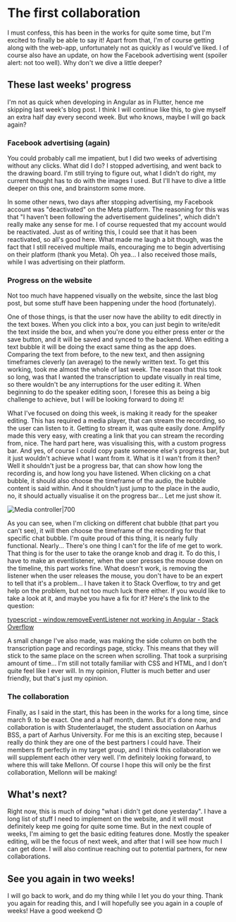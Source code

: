 # The first collaboration
I must confess, this has been in the works for quite some time, but I'm excited to finally be able to say it! Apart from that, I'm of course getting along with the web-app, unfortunately not as quickly as I would've liked. I of course also have an update, on how the Facebook advertising went (spoiler alert: not too well). Why don't we dive a little deeper?


## These last weeks' progress
I'm not as quick when developing in Angular as in Flutter, hence me skipping last week's blog post. I think I will continue like this, to give myself an extra half day every second week. But who knows, maybe I will go back again?

### Facebook advertising (again)
You could probably call me impatient, but I did two weeks of advertising without any clicks. What did I do? I stopped advertising, and went back to the drawing board. I'm still trying to figure out, what I didn't do right, my current thought has to do with the images I used. But I'll have to dive a little deeper on this one, and brainstorm some more.

In some other news, two days after stopping advertising, my Facebook account was "deactivated" on the Meta platform. The reasoning for this was that "I haven't been following the advertisement guidelines", which didn't really make any sense for me. I of course requested that my account would be reactivated. Just as of writing this, I could see that it has been reactivated, so all's good here. What made me laugh a bit though, was the fact that I still received multiple mails, encouraging me to begin advertising on their platform (thank you Meta). Oh yea... I also received those mails, while I was advertising on their platform.

### Progress on the website
Not too much have happened visually on the website, since the last blog post, but some stuff have been happening under the hood (fortunately). 

One of those things, is that the user now have the ability to edit directly in the text boxes. When you click into a box, you can just begin to write/edit the text inside the box, and when you're done you either press enter or the save button, and it will be saved and synced to the backend. When editing a text bubble it will be doing the exact same thing as the app does. Comparing the text from before, to the new text, and then assigning timeframes cleverly (an average) to the newly written text. To get this working, took me almost the whole of last week. The reason that this took so long, was that I wanted the transcription to update visually in real time, so there wouldn't be any interruptions for the user editing it. When beginning to do the speaker editing soon, I foresee this as being a big challenge to achieve, but I will be looking forward to doing it!

What I've focused on doing this week, is making it ready for the speaker editing. This has required a media player, that can stream the recording, so the user can listen to it. Getting to stream it, was quite easily done. Amplify made this very easy, with creating a link that you can stream the recording from, nice. The hard part here, was visualising this, with a custom progress bar. And yes, of course I could copy paste someone else's progress bar, but it just wouldn't achieve what I want from it.
What is it I wan't from it then? Well it shouldn't just be a progress bar, that can show how long the recording is, and how long you have listened. When clicking on a chat bubble, it should also choose the timeframe of the audio, the bubble content is said within. And it shouldn't just jump to the place in the audio, no, it should actually visualise it on the progress bar... Let me just show it.

![Media controller|700](https://mellonn-website.s3.eu-central-1.amazonaws.com/gifs/Screen+Recording+2022-04-29+at+10.13.42.gif)

As you can see, when I'm clicking on different chat bubble (that part you can't see), it will then choose the timeframe of the recording for that specific chat bubble. I'm quite proud of this thing, it is nearly fully functional. Nearly... There's one thing I can't for the life of me get to work. That thing is for the user to take the orange knob and drag it. To do this, I have to make an eventlistener, when the user presses the mouse down on the timeline, this part works fine. What doesn't work, is removing the listener when the user releases the mouse, you don't have to be an expert to tell that it's a problem... I have taken it to Stack Overflow, to try and get help on the problem, but not too much luck there either. If you would like to take a look at it, and maybe you have a fix for it? Here's the link to the question:

[typescript - window.removeEventListener not working in Angular - Stack Overflow](https://stackoverflow.com/questions/72041642/window-removeeventlistener-not-working-in-angular)

A small change I've also made, was making the side column on both the transcription page and recordings page, sticky. This means that they will stick to the same place on the screen when scrolling. That took a surprising amount of time... I'm still not totally familiar with CSS and HTML, and I don't quite feel like I ever will. In my opinion, Flutter is much better and user friendly, but that's just my opinion.

### The collaboration
Finally, as I said in the start, this has been in the works for a long time, since march 9. to be exact. One and a half month, damn. But it's done now, and collaboration is with Studenterlauget, the student association on Aarhus BSS, a part of Aarhus University. For me this is an exciting step, because I really do think they are one of the best partners I could have. Their members fit perfectly in my target group, and I think this collaboration we will supplement each other very well. I'm definitely looking forward, to where this will take Mellonn. Of course I hope this will only be the first collaboration, Mellonn will be making!


## What's next?
Right now, this is much of doing "what i didn't get done yesterday". I have a long list of stuff I need to implement on the website, and it will most definitely keep me going for quite some time. But in the next couple of weeks, I'm aiming to get the basic editing features done. Mostly the speaker editing, will be the focus of next week, and after that I will see how much I can get done.
I will also continue reaching out to potential partners, for new collaborations.


## See you again in two weeks!
I will go back to work, and do my thing while I let you do your thing. Thank you again for reading this, and I will hopefully see you again in a couple of weeks!
Have a good weekend 😊